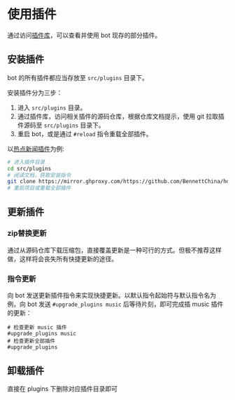 # 使用插件

通过访问[插件库](https://github.com/SilveryStar/Adachi-Plugin)，可以查看并使用 bot 现存的部分插件。

## 安装插件

bot 的所有插件都应当存放至 `src/plugins` 目录下。

安装插件分为三步：

1. 进入 `src/plugins` 目录。
2. 通过插件库，访问相关插件的源码仓库，根据仓库文档提示，使用 git 拉取插件源码至 `src/plugins` 目录下。
3. 重启 bot，或是通过 `#reload` 指令重载全部插件。

以[热点新闻插件](https://github.com/BennettChina/hot-news)为例:

```bash
# 进入插件目录
cd src/plugins
# 阅读文档，获取安装指令
git clone https://mirror.ghproxy.com/https://github.com/BennettChina/hot-news.git
# 重启项目或重载全部插件
```

## 更新插件

### zip替换更新

通过从源码仓库下载压缩包，直接覆盖更新是一种可行的方式。但极不推荐这样做，这样将会丧失所有快捷更新的途径。

### 指令更新

向 bot 发送更新插件指令来实现快捷更新。以默认指令起始符与默认指令名为例，向 bot 发送 `#upgrade_plugins music` 后等待片刻，即可完成插 music 插件的更新：
```text
# 检查更新 music 插件
#upgrade_plugins music
# 检查更新全部插件
#upgrade_plugins
```

## 卸载插件

直接在 plugins 下删除对应插件目录即可
